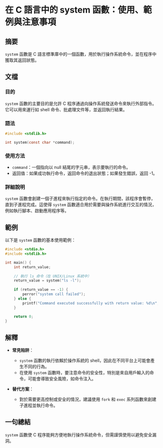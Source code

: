 <!--
Meta Description: # 在 C 語言中的 system 函數：使用、範例與注意事項 ## 摘要 `system` 函數是 C 語言標準庫中的一個函數，用於執行操作系統命令，並在程序中獲取其返回狀態。 ## 文檔 ### 目的 `system` 函數的主要目的是允許 C 程序通過向操作系統發送命令來執行外部指令。它可以用...
Meta Keywords: system, return_value, include, int, command
-->

# 在 C 語言中的 system 函數：使用、範例與注意事項

## 摘要
`system` 函數是 C 語言標準庫中的一個函數，用於執行操作系統命令，並在程序中獲取其返回狀態。

## 文檔
### 目的
`system` 函數的主要目的是允許 C 程序通過向操作系統發送命令來執行外部指令。它可以用來運行如 shell 命令、批處理文件等，並返回執行結果。

### 語法
```c
#include <stdlib.h>

int system(const char *command);
```

### 使用方法
- `command`：一個指向以 null 結尾的字元串，表示要執行的命令。
- 返回值：如果成功執行命令，返回命令的退出狀態；如果發生錯誤，返回 -1。

### 詳細說明
`system` 函數會創建一個子進程來執行指定的命令。在執行期間，該程序會暫停，直到子進程完成。這使得 `system` 函數適合用於需要與操作系統進行交互的情況，例如執行腳本、啟動應用程序等。

## 範例
以下是 `system` 函數的基本使用範例：

```c
#include <stdio.h>
#include <stdlib.h>

int main() {
    int return_value;
    
    // 執行 ls 命令（在 UNIX/Linux 系統中）
    return_value = system("ls -l");
    
    if (return_value == -1) {
        perror("system call failed");
    } else {
        printf("Command executed successfully with return value: %d\n", return_value);
    }
    
    return 0;
}
```

## 解釋
- **常見陷阱**：
  - `system` 函數的執行依賴於操作系統的 shell，因此在不同平台上可能會產生不同的行為。
  - 在使用 `system` 函數時，要注意命令的安全性，特別是來自用戶輸入的命令，可能會導致安全風險，如命令注入。
  
- **替代方案**：
  - 對於需要更高控制或安全的情況，建議使用 `fork` 和 `exec` 系列函數來創建子進程並執行命令。

## 一句總結
`system` 函數使 C 程序能夠方便地執行操作系統命令，但需謹慎使用以避免安全漏洞。